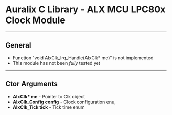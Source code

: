 # Auralix C Library - ALX MCU LPC80x Clock Module
---
## General
- Function "void AlxClk_Irq_Handle(AlxClk* me)" is not implemented
- This module has not been *fully* tested yet
---
## Ctor Arguments
- __AlxClk* me__ - Pointer to Clk object
- __AlxClk_Config config__ - Clock configuration enu,
- __AlxClk_Tick tick__ - Tick time enum
